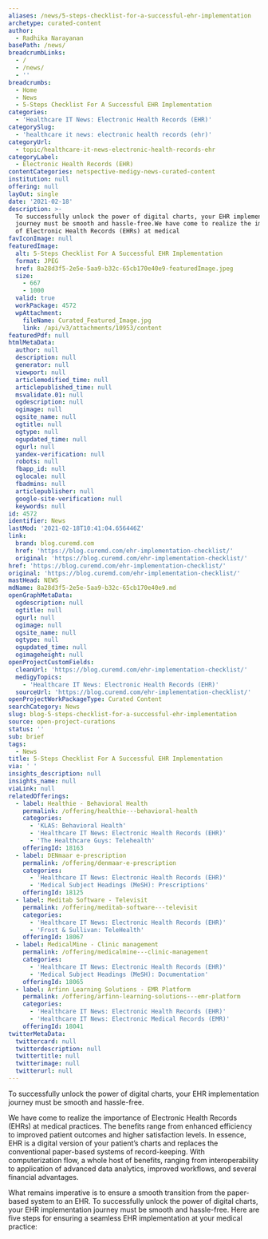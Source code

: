 ```yaml
---
aliases: /news/5-steps-checklist-for-a-successful-ehr-implementation
archetype: curated-content
author:
  - Radhika Narayanan
basePath: /news/
breadcrumbLinks:
  - /
  - /news/
  - ''
breadcrumbs:
  - Home
  - News
  - 5-Steps Checklist For A Successful EHR Implementation
categories:
  - 'Healthcare IT News: Electronic Health Records (EHR)'
categorySlug:
  - 'healthcare it news: electronic health records (ehr)'
categoryUrl:
  - topic/healthcare-it-news-electronic-health-records-ehr
categoryLabel:
  - Electronic Health Records (EHR)
contentCategories: netspective-medigy-news-curated-content
institution: null
offering: null
layOut: single
date: '2021-02-18'
description: >-
  To successfully unlock the power of digital charts, your EHR implementation
  journey must be smooth and hassle-free.We have come to realize the importance
  of Electronic Health Records (EHRs) at medical
favIconImage: null
featuredImage:
  alt: 5-Steps Checklist For A Successful EHR Implementation
  format: JPEG
  href: 8a28d3f5-2e5e-5aa9-b32c-65cb170e40e9-featuredImage.jpeg
  size:
    - 667
    - 1000
  valid: true
  workPackage: 4572
  wpAttachment:
    fileName: Curated_Featured_Image.jpg
    link: /api/v3/attachments/10953/content
featuredPdf: null
htmlMetaData:
  author: null
  description: null
  generator: null
  viewport: null
  articlemodified_time: null
  articlepublished_time: null
  msvalidate.01: null
  ogdescription: null
  ogimage: null
  ogsite_name: null
  ogtitle: null
  ogtype: null
  ogupdated_time: null
  ogurl: null
  yandex-verification: null
  robots: null
  fbapp_id: null
  oglocale: null
  fbadmins: null
  articlepublisher: null
  google-site-verification: null
  keywords: null
id: 4572
identifier: News
lastMod: '2021-02-18T10:41:04.656446Z'
link:
  brand: blog.curemd.com
  href: 'https://blog.curemd.com/ehr-implementation-checklist/'
  original: 'https://blog.curemd.com/ehr-implementation-checklist/'
href: 'https://blog.curemd.com/ehr-implementation-checklist/'
original: 'https://blog.curemd.com/ehr-implementation-checklist/'
mastHead: NEWS
mdName: 8a28d3f5-2e5e-5aa9-b32c-65cb170e40e9.md
openGraphMetaData:
  ogdescription: null
  ogtitle: null
  ogurl: null
  ogimage: null
  ogsite_name: null
  ogtype: null
  ogupdated_time: null
  ogimageheight: null
openProjectCustomFields:
  cleanUrl: 'https://blog.curemd.com/ehr-implementation-checklist/'
  medigyTopics:
    - 'Healthcare IT News: Electronic Health Records (EHR)'
  sourceUrl: 'https://blog.curemd.com/ehr-implementation-checklist/'
openProjectWorkPackageType: Curated Content
searchCategory: News
slug: blog-5-steps-checklist-for-a-successful-ehr-implementation
source: open-project-curations
status: ''
sub: brief
tags:
  - News
title: 5-Steps Checklist For A Successful EHR Implementation
via: ' '
insights_description: null
insights_name: null
viaLink: null
relatedOfferings:
  - label: Healthie - Behavioral Health
    permalink: /offering/healthie---behavioral-health
    categories:
      - 'KLAS: Behavioral Health'
      - 'Healthcare IT News: Electronic Health Records (EHR)'
      - 'The Healthcare Guys: Telehealth'
    offeringId: 18163
  - label: DENmaar e-prescription
    permalink: /offering/denmaar-e-prescription
    categories:
      - 'Healthcare IT News: Electronic Health Records (EHR)'
      - 'Medical Subject Headings (MeSH): Prescriptions'
    offeringId: 18125
  - label: Meditab Software - Televisit
    permalink: /offering/meditab-software---televisit
    categories:
      - 'Healthcare IT News: Electronic Health Records (EHR)'
      - 'Frost & Sullivan: TeleHealth'
    offeringId: 18067
  - label: MedicalMine - Clinic management
    permalink: /offering/medicalmine---clinic-management
    categories:
      - 'Healthcare IT News: Electronic Health Records (EHR)'
      - 'Medical Subject Headings (MeSH): Documentation'
    offeringId: 18065
  - label: Arfinn Learning Solutions - EMR Platform
    permalink: /offering/arfinn-learning-solutions---emr-platform
    categories:
      - 'Healthcare IT News: Electronic Health Records (EHR)'
      - 'Healthcare IT News: Electronic Medical Records (EMR)'
    offeringId: 18041
twitterMetaData:
  twittercard: null
  twitterdescription: null
  twittertitle: null
  twitterimage: null
  twitterurl: null
---
```

<p>To successfully unlock the power of digital charts, your EHR implementation journey must be smooth and hassle-free.</p><p>We have come to realize the importance of Electronic Health Records (EHRs) at medical practices. The benefits range from enhanced efficiency to improved patient outcomes and higher satisfaction levels. In essence, EHR is a digital version of your patient’s charts and replaces the conventional paper-based systems of record-keeping. With computerization flow, a whole host of benefits, ranging from interoperability to application of advanced data analytics, improved workflows, and several financial advantages.</p><p>What remains imperative is to ensure a smooth transition from the paper-based system to an EHR. To successfully unlock the power of digital charts, your EHR implementation journey must be smooth and hassle-free. Here are five steps for ensuring a seamless EHR implementation at your medical practice:</p>